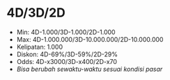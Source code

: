 # 4D/3D/2D
- Min: 4D-1.000/3D-1.000/2D-1.000
- Max: 4D-1.000.000/3D-10.000.000/2D-10.000.000
- Kelipatan: 1.000
- Diskon: 4D-69%/3D-59%/2D-29%
- Odds: 4D-x3000/3D-x400/2D-x70
- _Bisa berubah sewaktu-waktu sesuai kondisi pasar_
